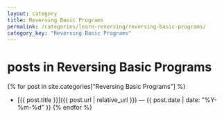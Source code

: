 ```yaml
---
layout: category
title: Reversing Basic Programs
permalink: /categories/learn-reversing/reversing-basic-programs/
category_key: "Reversing Basic Programs"
---
```


# posts in **Reversing Basic Programs**

{% for post in site.categories["Reversing Basic Programs"] %}
- [{{ post.title }}]({{ post.url | relative_url }}) <span class="meta">— {{ post.date | date: "%Y-%m-%d" }}</span>
{% endfor %}
